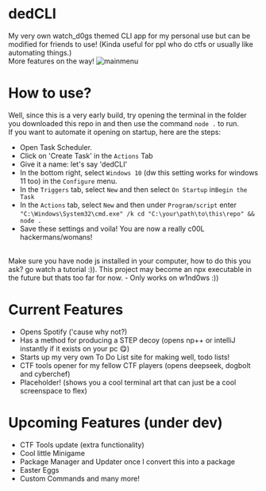 ﻿# dedCLI
My very own watch_d0gs themed CLI app for my personal use but can be modified for friends to use! (Kinda useful for ppl who do ctfs or usually like automating things.)
<br />
More features on the way!
![mainmenu](https://github.com/user-attachments/assets/cbbcc87d-f3ff-47f8-8b80-c5055dd06c04)

# How to use?

Well, since this is a very early build, try opening the terminal in the folder you downloaded this repo in and then use the command `node .` to run. 
<br />
If you want to automate it opening on startup, here are the steps:
- Open Task Scheduler.
- Click on 'Create Task' in the `Actions` Tab
- Give it a name: let's say 'dedCLI'
- In the bottom right, select `Windows 10` (dw this setting works for windows 11 too) in the `Configure` menu.
- In the `Triggers` tab, select `New` and then select `On Startup` in`Begin the Task`
- In the `Actions` tab, select `New` and then under `Program/script` enter `"C:\Windows\System32\cmd.exe" /k cd "C:\your\path\to\this\repo" && node .`
- Save these settings and voila! You are now a really c00L hackermans/womans! 
<br />
Make sure you have node js installed in your computer, how to do this you ask? go watch a tutorial :)). This project may become an npx executable in the future but thats too far for now.
- Only works on w1nd0ws :))

# Current Features
- Opens Spotify ('cause why not?)<br />
- Has a method for producing a STEP decoy (opens np++ or intelliJ instantly if it exists on your pc 😋) <br />
- Starts up my very own To Do List site for making well, todo lists! <br/>
- CTF tools opener  for my fellow CTF players (opens deepseek, dogbolt and cyberchef) <br />
- Placeholder! (shows you a cool terminal art that can just be a cool screenspace to flex)<br />

# Upcoming Features (under dev)
- CTF Tools update (extra functionality) <br />
- Cool little Minigame <br />
- Package Manager and Updater once I convert this into a package <br />
- Easter Eggs <br />
- Custom Commands and many more!
